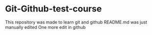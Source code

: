 # Git-Github-test-course
This repository was made to learn git and github 
README.md was just manually edited
One more edit in github
